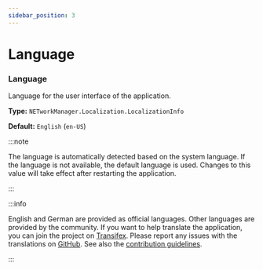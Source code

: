 ```yaml
---
sidebar_position: 3
---
```


# Language

### Language

Language for the user interface of the application.

**Type:** `NETworkManager.Localization.LocalizationInfo`

**Default:** `English` (`en-US`)

:::note

The language is automatically detected based on the system language. If the language is not available, the default language is used. Changes to this value will take effect after restarting the application.

:::

:::info

English and German are provided as official languages. Other languages are provided by the community. If you want to help translate the application, you can join the project on [Transifex](https://transifex.com/BornToBeRoot/NETworkManager). Please report any issues with the translations on [GitHub](https://github.com/BornToBeRoot/NETworkManager/issues/new/choose). See also the [contribution guidelines](https://github.com/BornToBeRoot/NETworkManager/blob/main/CONTRIBUTING.md).

:::
